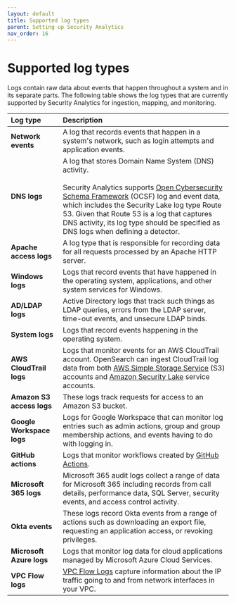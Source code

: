 ```yaml
---
layout: default
title: Supported log types
parent: Setting up Security Analytics
nav_order: 16
---
```



# Supported log types

Logs contain raw data about events that happen throughout a system and in its separate parts. The following table shows the log types that are currently supported by Security Analytics for ingestion, mapping, and monitoring.

| Log type | Description |
| :--- |:--- |
| **Network events** | A log that records events that happen in a system's network, such as login attempts and application events. |
| **DNS logs** | A log that stores Domain Name System (DNS) activity. <br> <br> Security Analytics supports [Open Cybersecurity Schema Framework](https://docs.aws.amazon.com/security-lake/latest/userguide/open-cybersecurity-schema-framework.html) (OCSF) log and event data, which includes the Security Lake log type Route 53. Given that Route 53 is a log that captures DNS activity, its log type should be specified as DNS logs when defining a detector. |
| **Apache access logs** | A log type that is responsible for recording data for all requests processed by an Apache HTTP server. 
| **Windows logs** | Logs that record events that have happened in the operating system, applications, and other system services for Windows.
| **AD/LDAP logs** | Active Directory logs that track such things as LDAP queries, errors from the LDAP server, time-out events, and unsecure LDAP binds.
| **System logs** | Logs that record events happening in the operating system.
| **AWS CloudTrail logs** | Logs that monitor events for an AWS CloudTrail account. OpenSearch can ingest CloudTrail log data from both [AWS Simple Storage Service](https://docs.aws.amazon.com/AmazonS3/latest/userguide/Welcome.html) (S3) accounts and [Amazon Security Lake](https://docs.aws.amazon.com/security-lake/latest/userguide/what-is-security-lake.html) service accounts.  
| **Amazon S3 access logs** | These logs track requests for access to an Amazon S3 bucket.
| **Google Workspace logs** | Logs for Google Workspace that can monitor log entries such as admin actions, group and group membership actions, and events having to do with logging in.   
| **GitHub actions** | Logs that monitor workflows created by [GitHub Actions](https://docs.github.com/en/actions/learn-github-actions/understanding-github-actions).
| **Microsoft 365 logs** | Microsoft 365 audit logs collect a range of data for Microsoft 365 including records from call details, performance data, SQL Server, security events, and access control activity.
| **Okta events** | These logs record Okta events from a range of actions such as downloading an export file, requesting an application access, or revoking privileges. 
| **Microsoft Azure logs** | Logs that monitor log data for cloud applications managed by Microsoft Azure Cloud Services.
| **VPC Flow logs** | [VPC Flow Logs](https://docs.aws.amazon.com/prescriptive-guidance/latest/logging-monitoring-for-application-owners/vpc-flow-logs.html) capture information about the IP traffic going to and from network interfaces in your VPC.

